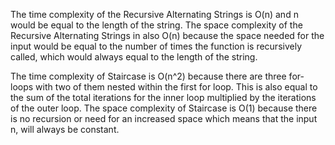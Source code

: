 The time complexity of the Recursive Alternating Strings is O(n) and n would be equal to the length of the string.
The space complexity of the Recursive Alternating Strings in also O(n) because the space needed for the input would be equal to
the number of times the function is recursively called, which would always equal to the length of the string.

The time complexity of Staircase is O(n^2) because there are three for-loops with two of them nested within the first for loop.
This is also equal to the sum of the total iterations for the inner loop multiplied by the iterations of the outer loop.
The space complexity of Staircase is O(1) because there is no recursion or need for an increased space which means that the input n, will always be constant.
